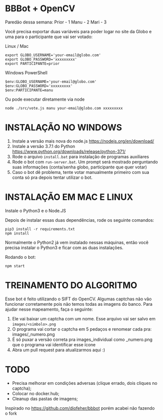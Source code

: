 BBBot + OpenCV
===============

Paredão dessa semana:
Prior - 1
Manu - 2
Mari - 3


Você precisa exportar duas variáveis para poder logar no site da Globo e uma para o participante que vai ser votado:

Linux / Mac

```
export GLOBO_USERNAME='your-email@globo.com'
export GLOBO_PASSWORD='xxxxxxxxx'
export PARTICIPANTE=prior
```

Windows PowerShell

```
$env:GLOBO_USERNAME='your-email@globo.com'
$env:GLOBO_PASSWORD='xxxxxxxxx'
$env:PARTICIPANTE=manu
```

Ou pode executar diretamente via node

```
node ./src/vote.js manu your-email@globo.com xxxxxxxxx
```

INSTALAÇÃO NO WINDOWS
=====================

1) Instale a versão mais nova do node.js https://nodejs.org/en/download/
2) Instale a versão 3.7.1 do Python https://www.python.org/downloads/release/python-371/
3) Rode o arquivo `install.bat` para instalação de programas auxiliares
4) Rode o bot com `run-server.bat`. Um prompt será mostrado perguntando suas informações (conta/senha globo, participante que quer votar)
5) Caso o bot dê problema, tente votar manualmente primeiro com sua conta só pra depois tentar utilizar o bot.

INSTALAÇÃO EM MAC E LINUX
=========================

Instale o Python3 e o Node.JS

Depois de instalar essas duas dependências, rode os seguinte comandos:

```
pip3 install -r requirements.txt
npm install
```

Normalmente o Python2 já vem instalado nessas máquinas, então você precisa instalar o Python3 e ficar com as duas instalações.

Rodando o bot:

```
npm start
```

TREINAMENTO DO ALGORITMO
========================

Esse bot é feito utilizando o SIFT do OpenCV. Algumas captchas não vão funcionar corretamente pois não temos todas as imagens do banco. Para ajudar nesse mapeamento, faça o seguinte:

1) Ele vai baixar um captcha com um nome. Esse arquivo vai ser salvo em `images/<simbolo>.png`
2) O programa vai cortar o captcha em 5 pedaços e renomear cada pra: images/<simbolo>_numero.png
3) É só puxar a versão correta pra images_individual como <simbolo>_numero.png que o programa vai identificar esse ícone
4) Abra um pull request para atualizarmos aqui :)

TODO
=====

  - Precisa melhorar em condições adversas (clique errado, dois cliques no captcha);
  - Colocar no docker.hub;
  - Cleanup das pastas de imagens;

Inspirado no https://github.com/diofeher/bbbot porém acabei não fazendo o fork
